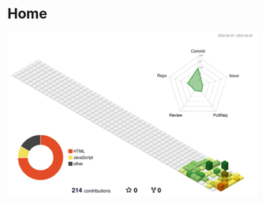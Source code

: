 # Home

![Profile Visitors](https://raw.githubusercontent.com/viseshagarwal/viseshagarwal/main/profile-3d-contrib/profile-season-animate.svg)
